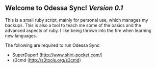**Welcome to Odessa Sync!**
*Version 0.1*
---

This is a small ruby script, mainly for personal use, which manages my backups. This is also a tool to teach me some of the basics and the advanced aspects of ruby. I like being thrown into the fire when learning new languages.

The following are required to run Odessa Sync:
* SuperDuper! (http://www.shirt-pocket.com/)
* s3cmd (http://s3tools.org/s3cmd)